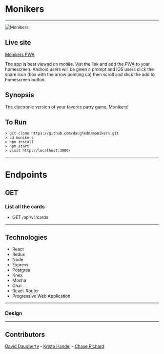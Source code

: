 # Monikers

---
![Monikers](https://media.giphy.com/media/uVDhBr6CeBbQWKDesU/giphy.gif)

## Live site
[Monikers PWA](https://monikers.herokuapp.com/)

The app is best viewed on mobile. Vist the link and add the PWA to your homescreen. Android users will be given a prompt and iOS users click the share icon (box with the arrow pointing up) then scroll and click the add to homescreen button.

## Synopsis

The electronic version of your favorite party game, Monikers!

## To Run

    > git clone https://github.com/daughedm/monikers.git
    > cd monikers
    > npm install
    > npm start
    > visit http://localhost:3000/

---

# Endpoints

## GET

### List all the cards

- GET /api/v1/cards

---

## Technologies

- React
- Redux
- Node
- Express
- Postgres
- Knex
- Mocha
- Chai
- React-Router
- Progressive Web Application

---

### Design

---

## Contributors

[David Daugherty](https://github.com/daughedm) -
[Krista Handel](https://github.com/meloncatty) -
[Chase Richard](https://github.com/hmmChase)
